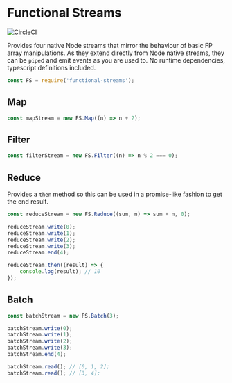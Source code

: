 # Functional Streams

[![CircleCI](https://circleci.com/gh/akdor1154/node-functional-streams.svg?style=svg)](https://circleci.com/gh/akdor1154/node-functional-streams)

Provides four native Node streams that mirror the behaviour of basic FP array manipulations. As they extend
directly from Node native streams, they can be `pipe`d and emit events as you are used to. No runtime dependencies, typescript definitions included.

```ts
const FS = require('functional-streams');
```

## Map

```js
const mapStream = new FS.Map((n) => n + 2);
```

## Filter

```js
const filterStream = new FS.Filter((n) => n % 2 === 0);
```

## Reduce

Provides a `then` method so this can be used in a promise-like fashion to get the end result.

```js
const reduceStream = new FS.Reduce((sum, n) => sum + n, 0);

reduceStream.write(0);
reduceStream.write(1);
reduceStream.write(2);
reduceStream.write(3);
reduceStream.end(4);

reduceStream.then((result) => {
	console.log(result); // 10
});
```

## Batch

```js
const batchStream = new FS.Batch(3);

batchStream.write(0);
batchStream.write(1);
batchStream.write(2);
batchStream.write(3);
batchStream.end(4);

batchStream.read(); // [0, 1, 2];
batchStream.read(); // [3, 4];
```
